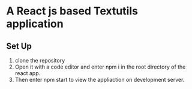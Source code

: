 # A React js based Textutils application

## Set Up
1. clone the repository
2. Open it with a code editor and enter npm i in the root directory of the react app.
3. Then enter npm start to view the appliaction on development server.
